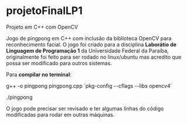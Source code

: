 # projetoFinalLP1

Projeto em C++ com OpenCV

Jogo de pingpong em C++ com inclusão da biblioteca OpenCV para reconhecimento facial.
O jogo foi criado para a disciplina **Laborátio de Linguagem de Programação 1** da Universidade Federal da Paraíba, originalmente foi feito para ser rodado no linux/ubuntu mas acredito que possa ser modificado para outros sistemas.

Para **compilar no terminal**: 

g++ -o pingpong pingpong.cpp \`pkg-config --cflags --libs opencv4`

./pingpong

O jogo pode precisar ser revisado e ter algumas linhas do código modificadas para rodar em outras máquinas.
